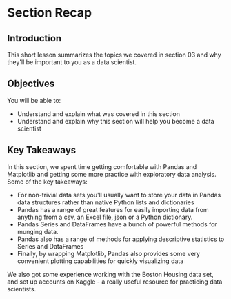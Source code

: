 
# Section Recap

## Introduction

This short lesson summarizes the topics we covered in section 03 and why they'll be important to you as a data scientist.

## Objectives
You will be able to:
* Understand and explain what was covered in this section
* Understand and explain why this section will help you become a data scientist

## Key Takeaways
In this section, we spent time getting comfortable with Pandas and Matplotlib and getting some more practice with exploratory data analysis. Some of the key takeaways:
* For non-trivial data sets you'll usually want to store your data in Pandas data structures rather than native Python lists and dictionaries
* Pandas has a range of great features for easily importing data from anything from a csv, an Excel file, json or a Python dictionary. 
* Pandas Series and DataFrames have a bunch of powerful methods for munging data.
* Pandas also has a range of methods for applying descriptive statistics to Series and DataFrames
* Finally, by wrapping Matplotlib, Pandas also provides some very convenient plotting capabilities for quickly visualizing data

We also got some experience working with the Boston Housing data set, and set up accounts on Kaggle - a really useful resource for practicing data scientists.
